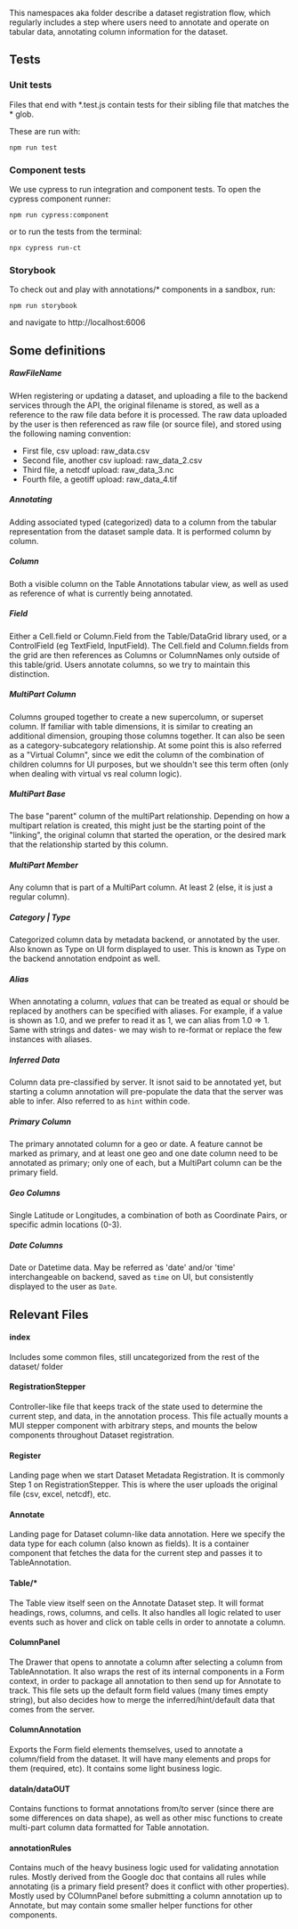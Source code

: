 
This namespaces aka folder describe a dataset registration flow, which regularly includes 
a step where users need to annotate and operate on tabular data, annotating column information
for the dataset.

## Tests

### Unit tests
Files that end with *.test.js contain tests for their sibling file that matches the * glob.

These are run with:
```
npm run test
```

### Component tests
We use cypress to run integration and component tests. To open the cypress component runner:
```
npm run cypress:component
```

or to run the tests from the terminal:

```
npx cypress run-ct
```

### Storybook
To check out and play with annotations/* components in a sandbox, run:
```
npm run storybook
```

and navigate to http://localhost:6006

## Some definitions

##### RawFileName
WHen registering or updating a dataset, and uploading a file to the backend services through the API, the original filename is stored, as well as a reference to the raw file data before it is processed. The raw data uploaded by the user is then referenced as raw file (or source file), and stored using the following naming convention:

- First file, csv upload: raw_data.csv
- Second file, another csv iupload: raw_data_2.csv
- Third file, a netcdf upload: raw_data_3.nc
- Fourth file, a geotiff upload: raw_data_4.tif

##### Annotating

Adding associated typed (categorized) data to a column from the tabular representation from the dataset sample data. It is performed column by column.

##### Column

Both a visible column on the Table Annotations tabular view, as well as used as reference of what is currently being annotated.

##### Field

Either a Cell.field or Column.Field from the Table/DataGrid library used, or a ControlField (eg TextField, InputField). The Cell.field and Column.fields from the grid are then references as Columns or ColumnNames only outside of this table/grid. Users annotate columns, so we try to maintain this distinction.

##### MultiPart Column

Columns grouped together to create a new supercolumn, or superset column. If familiar with table dimensions, it is similar to creating an additional dimension, grouping those columns together. It can also be seen as a category-subcategory relationship. At some point this is also referred as a "Virtual Column", since we edit the column of the combination of children columns for UI purposes, but we shouldn't see this term often (only when dealing with virtual vs real column logic).

##### MultiPart Base

The base "parent" column of the multiPart relationship. Depending on how a multipart relation is created, this might just be the starting point of the "linking", the original column that started the operation, or the desired mark that the relationship started by this column.

##### MultiPart Member

Any column that is part of a MultiPart column. At least 2 (else, it is just a regular column).

##### Category | Type

Categorized column data by metadata backend, or annotated by the user. Also known as Type on UI form displayed to user. This is known as Type on the backend annotation endpoint as well.

##### Alias

When annotating a column, _values_ that can be treated as equal or should be replaced by anothers can be specified with aliases. For example, if a value is shown as 1.0, and we prefer to read it as 1, we can alias from 1.0 => 1. Same with strings and dates- we may wish to re-format or replace the few instances with aliases.

##### Inferred Data

Column data pre-classified by server. It isnot said to be annotated yet, but starting a column annotation will pre-populate the data that the server was able to infer. Also referred to as `hint` within code.

##### Primary Column

The primary annotated column for a geo or date. A feature cannot be marked as primary, and at least one geo and one date column need to be annotated as primary; only one of each, but a MultiPart column can be the primary field.

##### Geo Columns

Single Latitude or Longitudes, a combination of both as Coordinate Pairs, or specific admin locations (0-3).

##### Date Columns

Date or Datetime data. May be referred as 'date' and/or 'time' interchangeable on backend, saved as `time` on UI, but consistently displayed to the user as `Date`.


## Relevant Files

#### index

Includes some common files, still uncategorized from the rest of the dataset/ folder

#### RegistrationStepper

Controller-like file that keeps track of the state used to determine the current step, and data, in the annotation process.
This file actually mounts a MUI stepper component with arbitrary steps, and mounts the below components throughout Dataset registration.

#### Register

Landing page when we start Dataset Metadata Registration. It is commonly Step 1 on RegistrationStepper. This is where the user uploads the original file (csv, excel, netcdf), etc.

#### Annotate

Landing page for Dataset column-like data annotation. Here we specify the data type for each column (also known as fields). It is a container component that fetches the data for the current step and passes it to TableAnnotation.

#### Table/*

The Table view itself seen on the Annotate Dataset step. It will format headings, rows, columns, and cells. It also handles all logic related to user events such as hover and click on table cells in order to annotate a column.

#### ColumnPanel

The Drawer that opens to annotate a column after selecting a column from TableAnnotation. It also wraps the rest of its internal components in a Form context, in order to package all annotation to then send up for Annotate to track. This file sets up the default form field values (many times empty string), but also decides how to merge the inferred/hint/default data that comes from the server.

#### ColumnAnnotation

Exports the Form field elements themselves, used to annotate a column/field from the dataset. It will have many <Field> elements and props for them (required, etc). It contains some light business logic.

#### dataIn/dataOUT

Contains functions to format annotations from/to server (since there are some differences on data shape), as well as other misc functions to create multi-part column data formatted for Table annotation.

#### annotationRules

Contains much of the heavy business logic used for validating annotation rules. Mostly derived from the Google doc that contains all rules while annotating (is a primary field present? does it conflict with other properties). Mostly used by COlumnPanel before submitting a column annotation up to Annotate, but may contain some smaller helper functions for other components.
